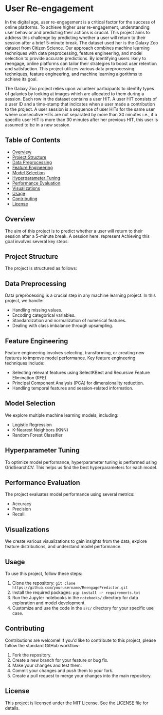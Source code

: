 # User Re-engagement

In the digital age, user re-engagement is a critical factor for the success of online platforms. To achieve higher user re-engagement, understanding user behavior and predicting their actions is crucial. This project aims to address this challenge by predicting whether a user will return to their session after a brief 5-minute break. The dataset used her is the Galaxy Zoo dataset from Citizen Science.
Our approach combines machine learning techniques with data preprocessing, feature engineering, and model selection to provide accurate predictions. By identifying users likely to reengage, online platforms can tailor their strategies to boost user retention and satisfaction.
This project utilizes various data preprocessing techniques, feature engineering, and machine learning algorithms to achieve its goal.

The Galaxy Zoo project relies upon volunteer participants to identify types of galaxies by looking at
images which are allocated to them during a session. Each row in the dataset contains
a user HIT. A user HIT consists of a user ID and a time-stamp that indicates when a user made a contribution
to the project. A user session is a sequence of user HITs for the same user where consecutive HITs are not
separated by more than 30 minutes i.e., if a specific user HIT is more than 30 minutes after her
previous HIT, this user is assumed to be in a new session.

## Table of Contents

- [Overview](#overview)
- [Project Structure](#project-structure)
- [Data Preprocessing](#data-preprocessing)
- [Feature Engineering](#feature-engineering)
- [Model Selection](#model-selection)
- [Hyperparameter Tuning](#hyperparameter-tuning)
- [Performance Evaluation](#performance-evaluation)
- [Visualizations](#visualizations)
- [Usage](#usage)
- [Contributing](#contributing)
- [License](#license)

## Overview

The aim of this project is to predict whether a user will return to their session after a 5-minute break. A session here. represent Achieving this goal involves several key steps:

## Project Structure

The project is structured as follows:


## Data Preprocessing

Data preprocessing is a crucial step in any machine learning project. In this project, we handle:

- Handling missing values.
- Encoding categorical variables.
- Standardization and normalization of numerical features.
- Dealing with class imbalance through upsampling.

## Feature Engineering

Feature engineering involves selecting, transforming, or creating new features to improve model performance. Key feature engineering techniques include:

- Selecting relevant features using SelectKBest and Recursive Feature Elimination (RFE).
- Principal Component Analysis (PCA) for dimensionality reduction.
- Handling temporal features and session-related information.

## Model Selection

We explore multiple machine learning models, including:

- Logistic Regression
- K-Nearest Neighbors (KNN)
- Random Forest Classifier

## Hyperparameter Tuning

To optimize model performance, hyperparameter tuning is performed using GridSearchCV. This helps us find the best hyperparameters for each model.

## Performance Evaluation

The project evaluates model performance using several metrics:

- Accuracy
- Precision
- Recall

## Visualizations

We create various visualizations to gain insights from the data, explore feature distributions, and understand model performance.

## Usage

To use this project, follow these steps:

1. Clone the repository: `git clone https://github.com/yourusername/ReengagePredictor.git`
2. Install the required packages: `pip install -r requirements.txt`
3. Run the Jupyter notebooks in the `notebooks/` directory for data exploration and model development.
4. Customize and use the code in the `src/` directory for your specific use case.

## Contributing

Contributions are welcome! If you'd like to contribute to this project, please follow the standard GitHub workflow:

1. Fork the repository.
2. Create a new branch for your feature or bug fix.
3. Make your changes and test them.
4. Commit your changes and push them to your fork.
5. Create a pull request to merge your changes into the main repository.

## License

This project is licensed under the MIT License. See the [LICENSE](LICENSE) file for details.
